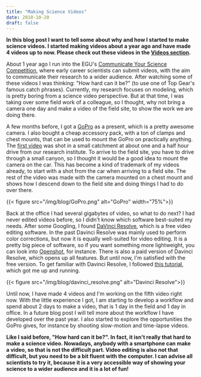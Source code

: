 ```yaml
---
title: "Making Science Videos"
date: 2018-10-20
draft: false
---
```


**In this blog post I want to tell some about why and how I started to make science videos. I started making videos about a year ago and have made 4 videos up to now. Please check out these videos in the [Videos section](/videos/).**

About 1 year ago I run into the EGU's [Communicate Your Science Competition](https://www.egu.eu/ecs/at-the-assembly/competition/), where early career scientists can submit videos, with the aim to communicate their research to a wider audience. After watching some of these videos I was thinking: "How hard can it be?" (to use one of Top Gear's famous catch phrases). Currently, my research focuses on modeling, which is pretty boring from a science video perspective. But at that time, I was taking over some field work of a colleague, so I thought, why not bring a camera one day and make a video of the field site, to show the work we are doing there.

A few months before, I got a [GoPro](https://gopro.com/) as a present, which is a pretty awesome camera. I also bought a cheap accessory pack, with a ton of clamps and chest mounts, that can be used to mount the GoPro on practically anything. The [first video](/videos/2018-turrilla-catchment/) was shot in a small catchment at about one and a half hour drive from our research institute. To arrive to the field site, you have to drive through a small canyon, so I thought it would be a good idea to mount the camera on the car. This has become a kind of trademark of my videos already, to start with a shot from the car when arriving to a field site. The rest of the video was made with the camera mounted on a chest mount and shows how I descend down to the field site and doing things I had to do over there.

{{< figure src="/img/blog/GoPro.png" alt="GoPro" width="75%">}}

Back at the office I had several gigabytes of video, so what to do next? I had never edited videos before, so I didn't know which software best-suited my needs. After some Googling, I found [DaVinci Resolve](https://www.blackmagicdesign.com/products/davinciresolve/), which is a free video editing software. In the past Davinci Resolve was mainly used to perform color corrections, but now it is equally well-suited for video editing. It is a pretty big piece of software, so if you want something more lightweight, you can look into [Openshot](https://www.openshot.org/), for instance. There is also a paid version of Davinci Resolve, which opens up all features. But until now, I'm satisfied with the free version. To get familiar with Davinci Resolve, I followed [this tutorial](https://www.youtube.com/watch?v=h-WhyR-rfUk), which got me up and running.

{{< figure src="/img/blog/davinci_resolve.png" alt="Davinci Resolve">}}

Until now, I have made 4 videos and I'm working on the fifth video right now. With the little experience I got, I am starting to develop a workflow and spend about 2 days to make a video, that is 1 day in the field and 1 day in office. In a future blog post I will tell more about the workflow I have developed over the past year. I also started to explore the opportunities the GoPro gives, for instance by shooting slow-motion and time-lapse videos. 

**Like I said before, "How hard can it be?". In fact, it isn't really that hard to make a science video. Nowadays, anybody with a smartphone can make a video, so that is not the difficult part. Video editing is also not that difficult, but you need to be a bit fluent with the computer. I can advise all scientists to try it, because it is a very accessible way of showing your science to a wider audience and it is a lot of fun!**